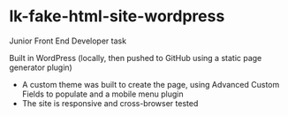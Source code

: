 # lk-fake-html-site-wordpress


Junior Front End Developer task

Built in WordPress (locally, then pushed to GitHub using a static page generator plugin)
- A custom theme was built to create the page, using Advanced Custom Fields to populate and a mobile menu plugin
- The site is responsive and cross-browser tested
